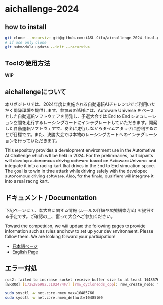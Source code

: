 # aichallenge-2024
## how to install
```bash
git clone --recursive git@github.com:iASL-Gifu/aichallenge-2024-final.git
# if use only clone
git submodule update --init --recursive
```

## Toolの使用方法
**WIP**

## aichallengeについて
本リポジトリでは、2024年度に実施される自動運転AIチャレンジでご利用いただく開発環境を提供します。参加者の皆様には、Autoware Universe をベースとした自動運転ソフトウェアを開発し、予選大会では End to End シミュレーション空間を走行するレーシングカートにインテグレートしていただきます。開発した自動運転ソフトウェアで、安全に走行しながらタイムアタックに勝利することが目標です。また、決勝大会では本物のレーシングカートへのインテグレーションを行っていただきます。

This repository provides a development environment use in the Automotive AI Challenge which will be held in 2024. For the preliminaries, participants will develop autonomous driving software based on Autoware Universe and integrate it into a racing kart that drives in the End to End simulation space. The goal is to win in time attack while driving safely with the developed autonomous driving software. Also, for the finals, qualifiers will integrate it into a real racing kart.

## ドキュメント / Documentation

下記ページにて、本大会に関する情報 (ルールの詳細や環境構築方法) を提供する予定です。ご確認の上、奮って大会へご参加ください。

Toward the competition, we will update the following pages to provide information such as rules and how to set up your dev environment. Please follow them. We are looking forward your participation!

- [日本語ページ](https://automotiveaichallenge.github.io/aichallenge-documentation-2024/)
- [English Page](https://automotiveaichallenge.github.io/aichallenge-documentation-2024/en/)

## エラー対処
```bash
ros2: failed to increase socket receive buffer size to at least 10485760 bytes, current is 425984 bytes
[ERROR] [1728286982.310247407] [rmw_cyclonedds_cpp]: rmw_create_node: failed to create domain, error Error
```
```bash
sudo sysctl -w net.core.rmem_max=10485760
sudo sysctl -w net.core.rmem_default=10485760
```
